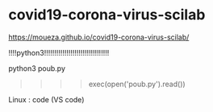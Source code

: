 # covid19-corona-virus-scilab

 https://moueza.github.io/covid19-corona-virus-scilab/
 
!!!!python3!!!!!!!!!!!!!!!!!!!!!!!!!!!!!!!!

python3 poub.py

>>>> exec(open('poub.py').read())

Linux : code (VS code)
